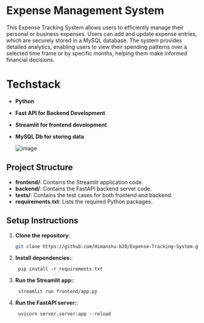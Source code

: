 # Expense Management System

This Expense Tracking System allows users to efficiently manage their personal or business expenses. Users can add and update expense entries, which are securely stored in a MySQL database. The system provides detailed analytics, enabling users to view their spending patterns over a selected time frame or by specific months, helping them make informed financial decisions.

# Techstack
- **Python**
- **Fast API for Backend Development**
- **Streamlit for frontend development**
- **MySQL Db for storing data**

  ![image](https://github.com/user-attachments/assets/7e430087-ba85-493e-90d2-d053a0cf8527)



## Project Structure

- **frontend/**: Contains the Streamlit application code.
- **backend/**: Contains the FastAPI backend server code.
- **tests/**: Contains the test cases for both frontend and backend.
- **requirements.txt**: Lists the required Python packages.


## Setup Instructions

1. **Clone the repository**:
   ```bash
   git clone https://github.com/Himanshu-b20/Expense-Tracking-System.git
   ```
2. **Install dependencies:**:   
   ```commandline
    pip install -r requirements.txt
   ```
3. **Run the Streamlit app:**:   
   ```commandline
    streamlit run frontend/app.py
   ```
4. **Run the FastAPI server:**:   
   ```commandline
    uvicorn server.server:app --reload
   ```
